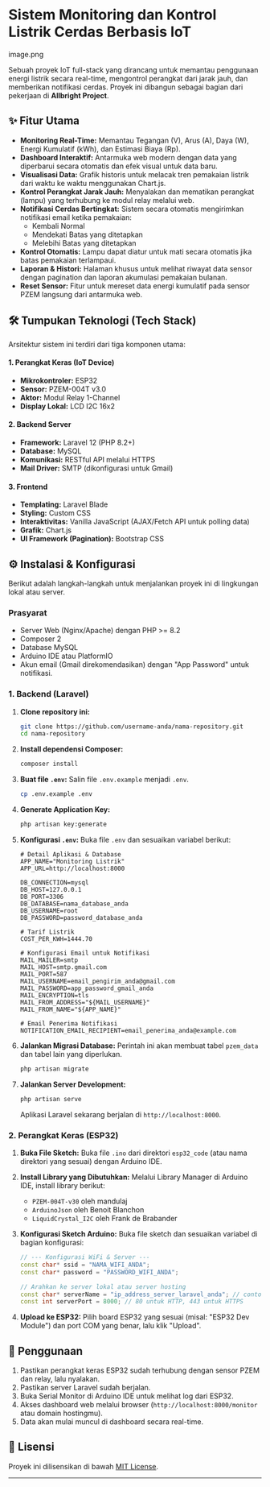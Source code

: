# Sistem Monitoring dan Kontrol Listrik Cerdas Berbasis IoT

image.png

Sebuah proyek IoT full-stack yang dirancang untuk memantau penggunaan energi listrik secara real-time, mengontrol perangkat dari jarak jauh, dan memberikan notifikasi cerdas. Proyek ini dibangun sebagai bagian dari pekerjaan di **Allbright Project**.

## ✨ Fitur Utama

-   **Monitoring Real-Time:** Memantau Tegangan (V), Arus (A), Daya (W), Energi Kumulatif (kWh), dan Estimasi Biaya (Rp).
-   **Dashboard Interaktif:** Antarmuka web modern dengan data yang diperbarui secara otomatis dan efek visual untuk data baru.
-   **Visualisasi Data:** Grafik historis untuk melacak tren pemakaian listrik dari waktu ke waktu menggunakan Chart.js.
-   **Kontrol Perangkat Jarak Jauh:** Menyalakan dan mematikan perangkat (lampu) yang terhubung ke modul relay melalui web.
-   **Notifikasi Cerdas Bertingkat:** Sistem secara otomatis mengirimkan notifikasi email ketika pemakaian:
    -   Kembali Normal
    -   Mendekati Batas yang ditetapkan
    -   Melebihi Batas yang ditetapkan
-   **Kontrol Otomatis:** Lampu dapat diatur untuk mati secara otomatis jika batas pemakaian terlampaui.
-   **Laporan & Histori:** Halaman khusus untuk melihat riwayat data sensor dengan pagination dan laporan akumulasi pemakaian bulanan.
-   **Reset Sensor:** Fitur untuk mereset data energi kumulatif pada sensor PZEM langsung dari antarmuka web.

## 🛠️ Tumpukan Teknologi (Tech Stack)

Arsitektur sistem ini terdiri dari tiga komponen utama:

#### 1. Perangkat Keras (IoT Device)
-   **Mikrokontroler:** ESP32
-   **Sensor:** PZEM-004T v3.0
-   **Aktor:** Modul Relay 1-Channel
-   **Display Lokal:** LCD I2C 16x2

#### 2. Backend Server
-   **Framework:** Laravel 12 (PHP 8.2+)
-   **Database:** MySQL
-   **Komunikasi:** RESTful API melalui HTTPS
-   **Mail Driver:** SMTP (dikonfigurasi untuk Gmail)

#### 3. Frontend
-   **Templating:** Laravel Blade
-   **Styling:** Custom CSS
-   **Interaktivitas:** Vanilla JavaScript (AJAX/Fetch API untuk polling data)
-   **Grafik:** Chart.js
-   **UI Framework (Pagination):** Bootstrap CSS

## ⚙️ Instalasi & Konfigurasi

Berikut adalah langkah-langkah untuk menjalankan proyek ini di lingkungan lokal atau server.

### Prasyarat
-   Server Web (Nginx/Apache) dengan PHP >= 8.2
-   Composer 2
-   Database MySQL
-   Arduino IDE atau PlatformIO
-   Akun email (Gmail direkomendasikan) dengan "App Password" untuk notifikasi.

### 1. Backend (Laravel)

1.  **Clone repository ini:**
    ```bash
    git clone https://github.com/username-anda/nama-repository.git
    cd nama-repository
    ```

2.  **Install dependensi Composer:**
    ```bash
    composer install
    ```

3.  **Buat file `.env`:**
    Salin file `.env.example` menjadi `.env`.
    ```bash
    cp .env.example .env
    ```

4.  **Generate Application Key:**
    ```bash
    php artisan key:generate
    ```

5.  **Konfigurasi `.env`:**
    Buka file `.env` dan sesuaikan variabel berikut:
    ```dotenv
    # Detail Aplikasi & Database
    APP_NAME="Monitoring Listrik"
    APP_URL=http://localhost:8000

    DB_CONNECTION=mysql
    DB_HOST=127.0.0.1
    DB_PORT=3306
    DB_DATABASE=nama_database_anda
    DB_USERNAME=root
    DB_PASSWORD=password_database_anda

    # Tarif Listrik
    COST_PER_KWH=1444.70

    # Konfigurasi Email untuk Notifikasi
    MAIL_MAILER=smtp
    MAIL_HOST=smtp.gmail.com
    MAIL_PORT=587
    MAIL_USERNAME=email_pengirim_anda@gmail.com
    MAIL_PASSWORD=app_password_gmail_anda
    MAIL_ENCRYPTION=tls
    MAIL_FROM_ADDRESS="${MAIL_USERNAME}"
    MAIL_FROM_NAME="${APP_NAME}"

    # Email Penerima Notifikasi
    NOTIFICATION_EMAIL_RECIPIENT=email_penerima_anda@example.com
    ```

6.  **Jalankan Migrasi Database:**
    Perintah ini akan membuat tabel `pzem_data` dan tabel lain yang diperlukan.
    ```bash
    php artisan migrate
    ```

7.  **Jalankan Server Development:**
    ```bash
    php artisan serve
    ```
    Aplikasi Laravel sekarang berjalan di `http://localhost:8000`.

### 2. Perangkat Keras (ESP32)

1.  **Buka File Sketch:**
    Buka file `.ino` dari direktori `esp32_code` (atau nama direktori yang sesuai) dengan Arduino IDE.

2.  **Install Library yang Dibutuhkan:**
    Melalui Library Manager di Arduino IDE, install library berikut:
    -   `PZEM-004T-v30` oleh mandulaj
    -   `ArduinoJson` oleh Benoit Blanchon
    -   `LiquidCrystal_I2C` oleh Frank de Brabander

3.  **Konfigurasi Sketch Arduino:**
    Buka file sketch dan sesuaikan variabel di bagian konfigurasi:
    ```cpp
    // --- Konfigurasi WiFi & Server ---
    const char* ssid = "NAMA_WIFI_ANDA";
    const char* password = "PASSWORD_WIFI_ANDA";

    // Arahkan ke server lokal atau server hosting
    const char* serverName = "ip_address_server_laravel_anda"; // contoh: "192.168.1.10" atau "domainanda.com"
    const int serverPort = 8000; // 80 untuk HTTP, 443 untuk HTTPS
    ```

4.  **Upload ke ESP32:**
    Pilih board ESP32 yang sesuai (misal: "ESP32 Dev Module") dan port COM yang benar, lalu klik "Upload".

## 🚀 Penggunaan

1.  Pastikan perangkat keras ESP32 sudah terhubung dengan sensor PZEM dan relay, lalu nyalakan.
2.  Pastikan server Laravel sudah berjalan.
3.  Buka Serial Monitor di Arduino IDE untuk melihat log dari ESP32.
4.  Akses dashboard web melalui browser (`http://localhost:8000/monitor` atau domain hostingmu).
5.  Data akan mulai muncul di dashboard secara real-time.

## 📄 Lisensi

Proyek ini dilisensikan di bawah [MIT License](LICENSE.md).

---
